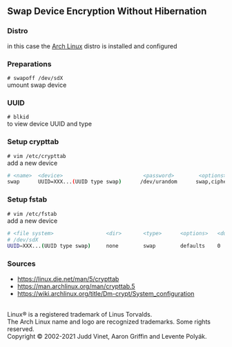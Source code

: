 ## Swap Device Encryption Without Hibernation

### Distro
in this case the [Arch Linux](https://wiki.archlinux.org/title/Installation_guide) distro is installed and configured

### Preparations
`# swapoff /dev/sdX`  
umount swap device

### UUID
`# blkid`   
to view device UUID and type

### Setup crypttab
`# vim /etc/crypttab`  
add a new device

~~~bash
# <name>  <device>                          <password>        <options>
swap      UUID=XXX...(UUID type swap)      /dev/urandom      swap,cipher=aes-cbc-essiv:sha256,size=256
~~~

### Setup fstab
`# vim /etc/fstab`  
add a new device

~~~bash
# <file system>                 <dir>       <type>      <options>   <dump> <pass>
# /dev/sdX        
UUID=XXX...(UUID type swap)     none        swap        defaults    0       0
~~~

### Sources
- https://linux.die.net/man/5/crypttab<br>
- https://man.archlinux.org/man/crypttab.5<br>
- https://wiki.archlinux.org/title/Dm-crypt/System_configuration<br>
<br>
Linux® is a registered trademark of Linus Torvalds.<br>
The Arch Linux name and logo are recognized trademarks. Some rights reserved.<br>
Copyright © 2002-2021 Judd Vinet, Aaron Griffin and Levente Polyák.<br>
